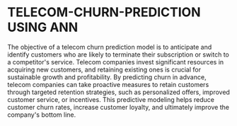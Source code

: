 # TELECOM-CHURN-PREDICTION USING ANN
The objective of a telecom churn prediction model is to anticipate and identify customers who are likely to terminate their subscription or switch to a competitor's service. Telecom companies invest significant resources in acquiring new customers, and retaining existing ones is crucial for sustainable growth and profitability. By predicting churn in advance, telecom companies can take proactive measures to retain customers through targeted retention strategies, such as personalized offers, improved customer service, or incentives. This predictive modeling helps reduce customer churn rates, increase customer loyalty, and ultimately improve the company's bottom line.
